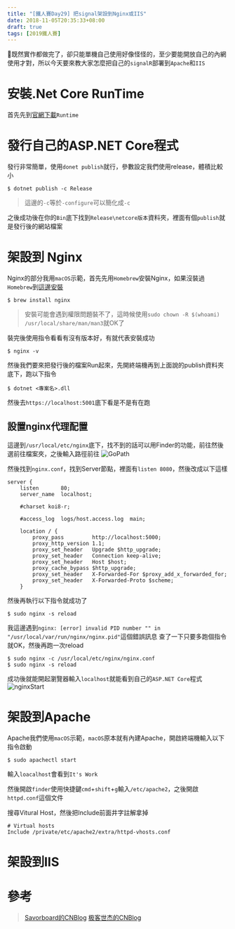 ```yaml
---
title: "[鐵人賽Day29] 把signal架設到Nginx或IIS"
date: 2018-11-05T20:35:33+08:00
draft: true
tags: [2019鐵人賽]
---
```

既然實作都做完了，卻只能單機自己使用好像怪怪的，至少要能開放自己的內網使用才對，所以今天要來教大家怎麼把自己的`signalR`部署到`Apache`和`IIS`
# 安裝.Net Core RunTime
首先先到[官網下載](https://www.microsoft.com/net/download)`Runtime`

# 發行自己的ASP.NET Core程式
發行非常簡單，使用`donet publish`就行，參數設定我們使用release，體積比較小
``` shell
$ dotnet publish -c Release
```
> 這邊的`-c`等於`-configure`可以簡化成`-c`

之後成功後在你的`Bin`底下找到`Release\netcore版本`資料夾，裡面有個`publish`就是發行後的網站檔案

# 架設到 Nginx
Nginx的部分我用`macOS`示範，首先先用`Homebrew`安裝Nginx，如果沒裝過`Homebrew`到[這邊安裝](https://brew.sh/index_zh-tw)
``` shell
$ brew install nginx
```
> 安裝可能會遇到權限問題裝不了，這時候使用`sudo chown -R $(whoami) /usr/local/share/man/man3`就OK了

裝完後使用指令看看有沒有版本好，有就代表安裝成功

``` shell
$ nginx -v
```
然後我們要來把發行後的檔案Run起來，先開終端機再到上面說的publish資料夾底下，跑以下指令
``` shell
$ dotnet <專案名>.dll
```
然後去`https://localhost:5001`底下看是不是有在跑

## 設置nginx代理配置
這邊到`/usr/local/etc/nginx`底下，找不到的話可以用Finder的功能，前往然後選前往檔案夾，之後輸入路徑前往
![GoPath](GoPath.png)

然後找到`nginx.conf`，找到Server節點，裡面有`listen 8080`，然後改成以下這樣
```
server {
    listen       80;
    server_name  localhost;

    #charset koi8-r;

    #access_log  logs/host.access.log  main;

    location / {
        proxy_pass         http://localhost:5000;
        proxy_http_version 1.1;
        proxy_set_header   Upgrade $http_upgrade;
        proxy_set_header   Connection keep-alive;
        proxy_set_header   Host $host;
        proxy_cache_bypass $http_upgrade;
        proxy_set_header   X-Forwarded-For $proxy_add_x_forwarded_for;
        proxy_set_header   X-Forwarded-Proto $scheme;
    }
```
然後再執行以下指令就成功了
``` shell
$ sudo nginx -s reload
```
我這邊遇到`nginx: [error] invalid PID number "" in "/usr/local/var/run/nginx/nginx.pid"`這個錯誤訊息
查了一下只要多跑個指令就OK，然後再跑一次reload
``` shell
$ sudo nginx -c /usr/local/etc/nginx/nginx.conf
$ sudo nginx -s reload
```
成功後就能開起瀏覽器輸入`localhost`就能看到自己的`ASP.NET Core`程式
![nginxStart](nginxStart.png)

# 架設到Apache
Apache我們使用`macOS`示範，`macOS`原本就有內建Apache，開啟終端機輸入以下指令啟動
``` shell
$ sudo apachectl start
```
輸入`loacalhost`會看到`It's Work`

然後開啟`finder`使用快捷鍵`cmd`+`shift`+`g`輸入`/etc/apache2`，之後開啟`httpd.conf`這個文件

搜尋Vitural Host，然後把Include前面井字註解拿掉
```
# Virtual hosts
Include /private/etc/apache2/extra/httpd-vhosts.conf
```



# 架設到IIS



# 參考
> [Savorboard的CNBlog](https://www.cnblogs.com/savorboard/p/dotnet-core-publish-nginx.html)
> [极客世杰的CNBlog](https://blog.csdn.net/github_33644920/article/details/51733436)